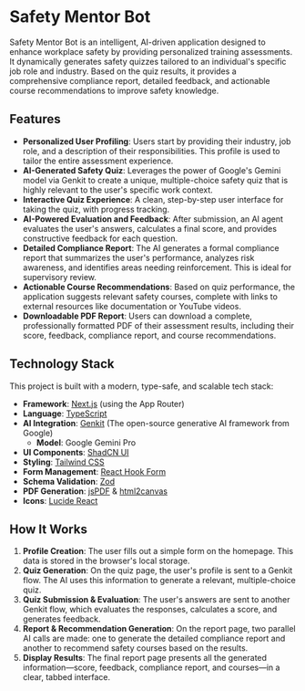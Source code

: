# Safety Mentor Bot

Safety Mentor Bot is an intelligent, AI-driven application designed to enhance workplace safety by providing personalized training assessments. It dynamically generates safety quizzes tailored to an individual's specific job role and industry. Based on the quiz results, it provides a comprehensive compliance report, detailed feedback, and actionable course recommendations to improve safety knowledge.

## Features

- **Personalized User Profiling**: Users start by providing their industry, job role, and a description of their responsibilities. This profile is used to tailor the entire assessment experience.
- **AI-Generated Safety Quiz**: Leverages the power of Google's Gemini model via Genkit to create a unique, multiple-choice safety quiz that is highly relevant to the user's specific work context.
- **Interactive Quiz Experience**: A clean, step-by-step user interface for taking the quiz, with progress tracking.
- **AI-Powered Evaluation and Feedback**: After submission, an AI agent evaluates the user's answers, calculates a final score, and provides constructive feedback for each question.
- **Detailed Compliance Report**: The AI generates a formal compliance report that summarizes the user's performance, analyzes risk awareness, and identifies areas needing reinforcement. This is ideal for supervisory review.
- **Actionable Course Recommendations**: Based on quiz performance, the application suggests relevant safety courses, complete with links to external resources like documentation or YouTube videos.
- **Downloadable PDF Report**: Users can download a complete, professionally formatted PDF of their assessment results, including their score, feedback, compliance report, and course recommendations.

## Technology Stack

This project is built with a modern, type-safe, and scalable tech stack:

- **Framework**: [Next.js](https://nextjs.org/) (using the App Router)
- **Language**: [TypeScript](https://www.typescriptlang.org/)
- **AI Integration**: [Genkit](https://firebase.google.com/docs/genkit) (The open-source generative AI framework from Google)
  - **Model**: Google Gemini Pro
- **UI Components**: [ShadCN UI](https://ui.shadcn.com/)
- **Styling**: [Tailwind CSS](https://tailwindcss.com/)
- **Form Management**: [React Hook Form](https://react-hook-form.com/)
- **Schema Validation**: [Zod](https://zod.dev/)
- **PDF Generation**: [jsPDF](https://github.com/parallax/jsPDF) & [html2canvas](https://html2canvas.hertzen.com/)
- **Icons**: [Lucide React](https://lucide.dev/)

## How It Works

1.  **Profile Creation**: The user fills out a simple form on the homepage. This data is stored in the browser's local storage.
2.  **Quiz Generation**: On the quiz page, the user's profile is sent to a Genkit flow. The AI uses this information to generate a relevant, multiple-choice quiz.
3.  **Quiz Submission & Evaluation**: The user's answers are sent to another Genkit flow, which evaluates the responses, calculates a score, and generates feedback.
4.  **Report & Recommendation Generation**: On the report page, two parallel AI calls are made: one to generate the detailed compliance report and another to recommend safety courses based on the results.
5.  **Display Results**: The final report page presents all the generated information—score, feedback, compliance report, and courses—in a clear, tabbed interface.
